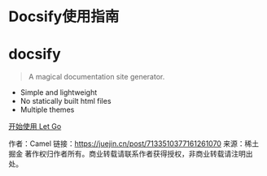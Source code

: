 <!-- _coverpage.md -->

# Docsify使用指南 
# docsify 
> A magical documentation site generator.

- Simple and lightweight
- No statically built html files
- Multiple themes

[开始使用 Let Go](/README.md)

作者：Camel
链接：https://juejin.cn/post/7133510377161261070
来源：稀土掘金
著作权归作者所有。商业转载请联系作者获得授权，非商业转载请注明出处。